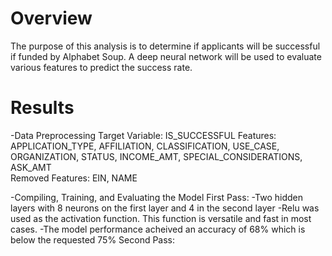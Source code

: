 # Overview

The purpose of this analysis is to determine if applicants will be successful if funded by Alphabet Soup. A deep neural network will be used to evaluate various features to predict the success rate.

# Results

-Data Preprocessing
        Target Variable: IS_SUCCESSFUL
        Features: APPLICATION_TYPE, AFFILIATION, CLASSIFICATION, USE_CASE,<br>
        ORGANIZATION, STATUS, INCOME_AMT, SPECIAL_CONSIDERATIONS, ASK_AMT<br>
        Removed Features: EIN, NAME

-Compiling, Training, and Evaluating the Model
        First Pass:
        -Two hidden layers with 8 neurons on the first layer and 4 in the second layer 
        -Relu was used as the activation function. This function is versatile and fast in most cases.
        -The model performance acheived an accuracy of 68% which is below the requested 75%
        Second Pass:
